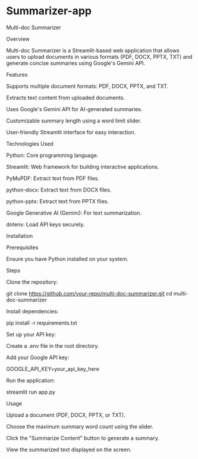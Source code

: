 # Summarizer-app
Multi-doc Summarizer

Overview

Multi-doc Summarizer is a Streamlit-based web application that allows users to upload documents in various formats (PDF, DOCX, PPTX, TXT) and generate concise summaries using Google's Gemini API.

Features

Supports multiple document formats: PDF, DOCX, PPTX, and TXT.

Extracts text content from uploaded documents.

Uses Google's Gemini API for AI-generated summaries.

Customizable summary length using a word limit slider.

User-friendly Streamlit interface for easy interaction.

Technologies Used

Python: Core programming language.

Streamlit: Web framework for building interactive applications.

PyMuPDF: Extract text from PDF files.

python-docx: Extract text from DOCX files.

python-pptx: Extract text from PPTX files.

Google Generative AI (Gemini): For text summarization.

dotenv: Load API keys securely.

Installation

Prerequisites

Ensure you have Python installed on your system.

Steps

Clone the repository:

git clone https://github.com/your-repo/multi-doc-summarizer.git
cd multi-doc-summarizer

Install dependencies:

pip install -r requirements.txt

Set up your API key:

Create a .env file in the root directory.

Add your Google API key:

GOOGLE_API_KEY=your_api_key_here

Run the application:

streamlit run app.py

Usage

Upload a document (PDF, DOCX, PPTX, or TXT).

Choose the maximum summary word count using the slider.

Click the "Summarize Content" button to generate a summary.

View the summarized text displayed on the screen.




